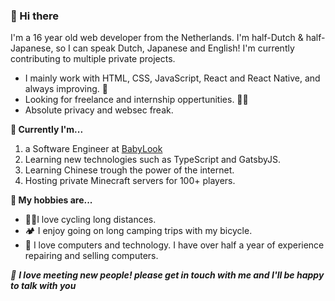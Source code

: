 ### 👋 Hi there 

I'm a 16 year old web developer from the Netherlands. I'm half-Dutch & half-Japanese, so I can speak Dutch, Japanese and English! I'm currently contributing to multiple private projects. 

- I mainly work with HTML, CSS, JavaScript, React and React Native, and always improving. 👾
- Looking for freelance and internship oppertunities. 🧑‍💻
- Absolute privacy and websec freak.


<strong>🔭 Currently I'm...</strong>

  1. a Software Engineer at <a href="https://www.babylook.mom/">BabyLook</a>
  2. Learning new technologies such as TypeScript and GatsbyJS.
  3. Learning Chinese trough the power of the internet.
  4. Hosting private Minecraft servers for 100+ players.

<strong>👀  My hobbies are...</strong>

  - 🚴‍♂️I love cycling long distances.
  - 🏕 I enjoy going on long camping trips with my bicycle. 
  - 💾 I love computers and technology. I have over half a year of experience repairing and selling computers. 



<em>🚀 <b>I love meeting new people! please get in touch with me and I'll be happy to talk with you</b></em>
